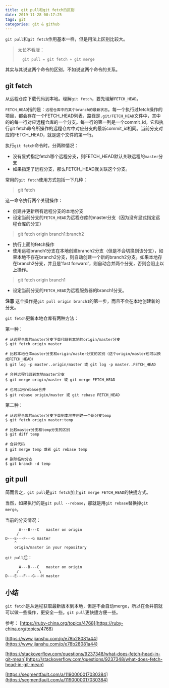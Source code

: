 ```yaml
---
title: git pull和git fetch的区别
date: 2019-11-28 00:17:25
tags: git
categories: git & github
---
```


`git pull`和`git fetch`作用基本一样，但是用法上区别比较大。
<!-- more -->

> 太长不看版：
>
>       git pull = git fetch + git merge

其实与其说这两个命令的区别，不如说这两个命令的关系。

## git fetch

从远程仓库下载代码到本地。理解`git fetch`，要先理解`FETCH_HEAD`。

`FETCH_HEAD`指的是：`远程仓库中的某个branch的最新状态`。每一个执行过fetch操作的项目，都会存在一个FETCH_HEAD列表，路径是`.git/FETCH_HEAD`文件中，其中的的每一行对应远程仓库的一个分支。每一行的第一列是一个commit_id，它和执行git fetch命令所操作的远程仓库中对应分支的最新commit_id相同。当前分支对应的FETCH_HEAD，就是这个文件的第一行。

执行`git fetch`命令时，分两种情况：

* 没有显式指定fetch哪个远程分支，则FETCH_HEAD默认关联远程的`master`分支
* 如果指定了远程分支，那么FETCH_HEAD就关联这个分支。

常用的`git fetch`使用方式包括一下几种：

> git fetch

这一命令执行两个关键操作：

* 创建并更新所有远程分支的本地分支
* 设定当前分支的`FETCH_HEAD`为远程仓库的master分支（因为没有显式指定远程仓库的分支）

> git fetch origin branch1:branch2

* 执行上面的fetch操作
* 使用远程branch1分支在本地创建branch2分支（但是不会切换到该分支），如果本地不存在branch2分支，则自动创建一个新的branch2分支。如果本地存在branch2分支，并且是'fast forward'，则自动合并两个分支，否则会阻止以上操作。

> git fetch origin branch1

* 设定当前分支的`FETCH_HEAD`为远程服务器的branch1分支。

**注意** 这个操作是`git pull origin branch1`的第一步，而且不会在本地创建新的分支。

`git fetch`更新本地仓库有两种方法：

第一种：

    # 从远程仓库的master分支下载代码到本地的origin/master分支
    $ git fetch origin master

    # 比较本地仓库master分支和origin/master分支的区别（这个origin/master也可以换成FETCH_HEAD）
    $ git log -p master..origin/master 或 git log -p master..FETCH_HEAD

    # 合并远程代码到本地master分支
    $ git merge origin/master 或 git merge FETCH_HEAD

    # 也可以用rebase合并
    $ git rebase origin/master 或 git rebase FETCH_HEAD

第二种：

    # 从远程仓库的master分支下载到本地并创建一个新分支temp
    $ git fetch origin master:temp

    # 比较master分支和temp分支的区别
    $ git diff temp

    # 合并代码
    $ git merge temp 或者 git rebase temp

    # 删除临时分支
    $ git branch -d temp

## git pull

简而言之，`git pull`是`git fetch`加上`git merge FETCH_HEAD`的快捷方式。

当然，如果执行的是`git pull --rebase`，那就是用`git rebase`替换掉`git merge`。

当前的分支情况：

          A---B---C   master on origin
         /
    D---E---F---G master
        ^
        origin/master in your repository

`git pull`后：

          A---B---C   master on origin
         /         \
    D---E---F---G---H master
    
## 小结

`git fetch`是从远程获取最新版本到本地，但是不会自动merge，所以在合并前就可以做一些操作，更安全一些。`git pull`更快捷方便一些。

参考：
[https://ruby-china.org/topics/4768](https://ruby-china.org/topics/4768)

[https://www.jianshu.com/p/e78b28081a44](https://www.jianshu.com/p/e78b28081a44)

[https://stackoverflow.com/questions/9237348/what-does-fetch-head-in-git-mean](https://stackoverflow.com/questions/9237348/what-does-fetch-head-in-git-mean)

[https://segmentfault.com/a/1190000017030384](https://segmentfault.com/a/1190000017030384)